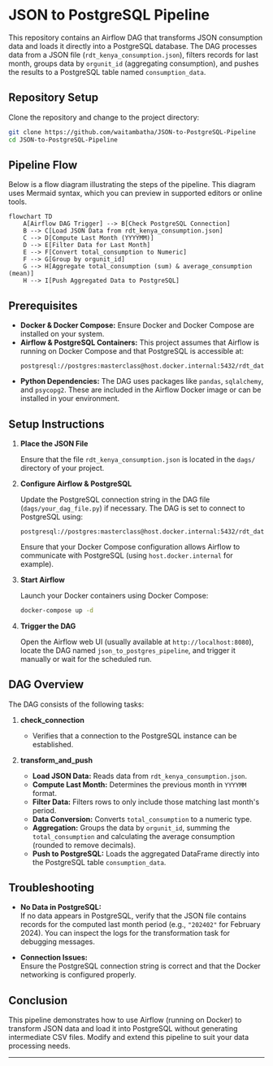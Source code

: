 
# JSON to PostgreSQL Pipeline

This repository contains an Airflow DAG that transforms JSON consumption data and loads it directly into a PostgreSQL database. The DAG processes data from a JSON file (`rdt_kenya_consumption.json`), filters records for last month, groups data by `orgunit_id` (aggregating consumption), and pushes the results to a PostgreSQL table named `consumption_data`.

## Repository Setup

Clone the repository and change to the project directory:

```bash
git clone https://github.com/waitambatha/JSON-to-PostgreSQL-Pipeline
cd JSON-to-PostgreSQL-Pipeline
```

## Pipeline Flow

Below is a flow diagram illustrating the steps of the pipeline. This diagram uses Mermaid syntax, which you can preview in supported editors or online tools.

```mermaid
flowchart TD
    A[Airflow DAG Trigger] --> B[Check PostgreSQL Connection]
    B --> C[Load JSON Data from rdt_kenya_consumption.json]
    C --> D[Compute Last Month (YYYYMM)]
    D --> E[Filter Data for Last Month]
    E --> F[Convert total_consumption to Numeric]
    F --> G[Group by orgunit_id]
    G --> H[Aggregate total_consumption (sum) & average_consumption (mean)]
    H --> I[Push Aggregated Data to PostgreSQL]
```

## Prerequisites

- **Docker & Docker Compose:** Ensure Docker and Docker Compose are installed on your system.
- **Airflow & PostgreSQL Containers:** This project assumes that Airflow is running on Docker Compose and that PostgreSQL is accessible at:
  ```
  postgresql://postgres:masterclass@host.docker.internal:5432/rdt_data
  ```
- **Python Dependencies:** The DAG uses packages like `pandas`, `sqlalchemy`, and `psycopg2`. These are included in the Airflow Docker image or can be installed in your environment.

## Setup Instructions

1. **Place the JSON File**

   Ensure that the file `rdt_kenya_consumption.json` is located in the `dags/` directory of your project.

2. **Configure Airflow & PostgreSQL**

   Update the PostgreSQL connection string in the DAG file (`dags/your_dag_file.py`) if necessary. The DAG is set to connect to PostgreSQL using:
   ```
   postgresql://postgres:masterclass@host.docker.internal:5432/rdt_data
   ```
   Ensure that your Docker Compose configuration allows Airflow to communicate with PostgreSQL (using `host.docker.internal` for example).

3. **Start Airflow**

   Launch your Docker containers using Docker Compose:

   ```bash
   docker-compose up -d
   ```

4. **Trigger the DAG**

   Open the Airflow web UI (usually available at `http://localhost:8080`), locate the DAG named `json_to_postgres_pipeline`, and trigger it manually or wait for the scheduled run.

## DAG Overview

The DAG consists of the following tasks:

1. **check_connection**  
   - Verifies that a connection to the PostgreSQL instance can be established.

2. **transform_and_push**  
   - **Load JSON Data:** Reads data from `rdt_kenya_consumption.json`.
   - **Compute Last Month:** Determines the previous month in `YYYYMM` format.
   - **Filter Data:** Filters rows to only include those matching last month's period.
   - **Data Conversion:** Converts `total_consumption` to a numeric type.
   - **Aggregation:** Groups the data by `orgunit_id`, summing the `total_consumption` and calculating the average consumption (rounded to remove decimals).
   - **Push to PostgreSQL:** Loads the aggregated DataFrame directly into the PostgreSQL table `consumption_data`.

## Troubleshooting

- **No Data in PostgreSQL:**  
  If no data appears in PostgreSQL, verify that the JSON file contains records for the computed last month period (e.g., `"202402"` for February 2024). You can inspect the logs for the transformation task for debugging messages.
  
- **Connection Issues:**  
  Ensure the PostgreSQL connection string is correct and that the Docker networking is configured properly.

## Conclusion

This pipeline demonstrates how to use Airflow (running on Docker) to transform JSON data and load it into PostgreSQL without generating intermediate CSV files. Modify and extend this pipeline to suit your data processing needs.

---

